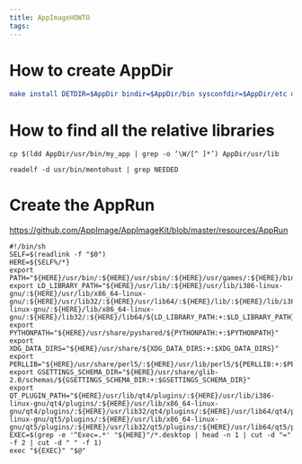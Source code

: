 ```yaml
---
title: AppImageHOWTO
tags:
---
```


# How to create  AppDir

```cmake
make install DETDIR=$AppDir bindir=$AppDir/bin sysconfdir=$AppDir/etc datarootdir=$AppDir/share
```



# How to find all the relative libraries

`cp $(ldd AppDir/usr/bin/my_app | grep -o ‘\W/[^ ]*’) AppDir/usr/lib`

`readelf -d usr/bin/mentohust | grep NEEDED`



# Create the AppRun

https://github.com/AppImage/AppImageKit/blob/master/resources/AppRun

```shell
#!/bin/sh
SELF=$(readlink -f "$0")
HERE=${SELF%/*}
export PATH="${HERE}/usr/bin/:${HERE}/usr/sbin/:${HERE}/usr/games/:${HERE}/bin/:${HERE}/sbin/${PATH:+:$PATH}"
export LD_LIBRARY_PATH="${HERE}/usr/lib/:${HERE}/usr/lib/i386-linux-gnu/:${HERE}/usr/lib/x86_64-linux-gnu/:${HERE}/usr/lib32/:${HERE}/usr/lib64/:${HERE}/lib/:${HERE}/lib/i386-linux-gnu/:${HERE}/lib/x86_64-linux-gnu/:${HERE}/lib32/:${HERE}/lib64/${LD_LIBRARY_PATH:+:$LD_LIBRARY_PATH}"
export PYTHONPATH="${HERE}/usr/share/pyshared/${PYTHONPATH:+:$PYTHONPATH}"
export XDG_DATA_DIRS="${HERE}/usr/share/${XDG_DATA_DIRS:+:$XDG_DATA_DIRS}"
export PERLLIB="${HERE}/usr/share/perl5/:${HERE}/usr/lib/perl5/${PERLLIB:+:$PERLLIB}"
export GSETTINGS_SCHEMA_DIR="${HERE}/usr/share/glib-2.0/schemas/${GSETTINGS_SCHEMA_DIR:+:$GSETTINGS_SCHEMA_DIR}"
export QT_PLUGIN_PATH="${HERE}/usr/lib/qt4/plugins/:${HERE}/usr/lib/i386-linux-gnu/qt4/plugins/:${HERE}/usr/lib/x86_64-linux-gnu/qt4/plugins/:${HERE}/usr/lib32/qt4/plugins/:${HERE}/usr/lib64/qt4/plugins/:${HERE}/usr/lib/qt5/plugins/:${HERE}/usr/lib/i386-linux-gnu/qt5/plugins/:${HERE}/usr/lib/x86_64-linux-gnu/qt5/plugins/:${HERE}/usr/lib32/qt5/plugins/:${HERE}/usr/lib64/qt5/plugins/${QT_PLUGIN_PATH:+:$QT_PLUGIN_PATH}"
EXEC=$(grep -e '^Exec=.*' "${HERE}"/*.desktop | head -n 1 | cut -d "=" -f 2 | cut -d " " -f 1)
exec "${EXEC}" "$@"
```



# 

